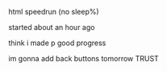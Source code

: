 html speedrun (no sleep%)

started about an hour ago

think i made p good progress

im gonna add back buttons tomorrow TRUST
